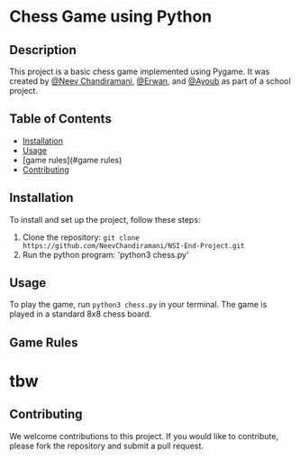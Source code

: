 # Chess Game using Python

## Description
This project is a basic chess game implemented using Pygame. It was created by [@Neev Chandiramani](https://github.com/neevchandiramani), [@Erwan](https://github.com/Arisen3798), and [@Ayoub](https://github.com/FloLoww) as part of a school project.

## Table of Contents
- [Installation](#installation)
- [Usage](#usage)
- [game rules](#game rules)
- [Contributing](#contributing)

## Installation
To install and set up the project, follow these steps:

1. Clone the repository: `git clone https://github.com/NeevChandiramani/NSI-End-Project.git`
2. Run the python program: 'python3 chess.py'

## Usage
To play the game, run `python3 chess.py` in your terminal. The game is played in a standard 8x8 chess board.

## Game Rules
# tbw

## Contributing
We welcome contributions to this project. If you would like to contribute, please fork the repository and submit a pull request.